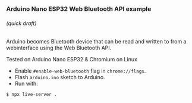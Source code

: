 ### Arduino Nano ESP32 Web Bluetooth API example
###### (quick draft)

Arduino becomes Bluetooth device that can be read and written to from a webinterface using the Web Bluetooth API.

Tested on Arduino Nano ESP32 & Chromium on Linux

* Enable `#enable-web-bluetooth` flag in `chrome://flags`.
* Flash `arduino.ino` sketch to Arduino.
* Run with:
```shell
$ npx live-server .
```
